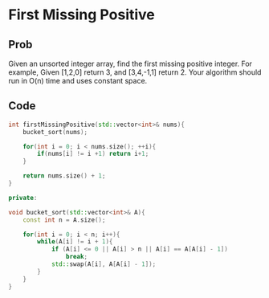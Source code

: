 # First Missing Positive

## Prob

Given an unsorted integer array, find the first missing positive integer. For example, Given [1,2,0] return 3, and [3,4,-1,1] return 2. Your algorithm should run in O(n) time and uses constant space.

## Code

```cpp
int firstMissingPositive(std::vector<int>& nums){
	bucket_sort(nums);

	for(int i = 0; i < nums.size(); ++i){
		if(nums[i] != i +1) return i+1;
	}

	return nums.size() + 1;
}

private: 

void bucket_sort(std::vector<int>& A){
	const int n = A.size();

	for(int i = 0; i < n; i++){
		while(A[i] != i + 1){
			if (A[i] <= 0 || A[i] > n || A[i] == A[A[i] - 1])
				break;
			std::swap(A[i], A[A[i] - 1]);
		}
	}
}
```